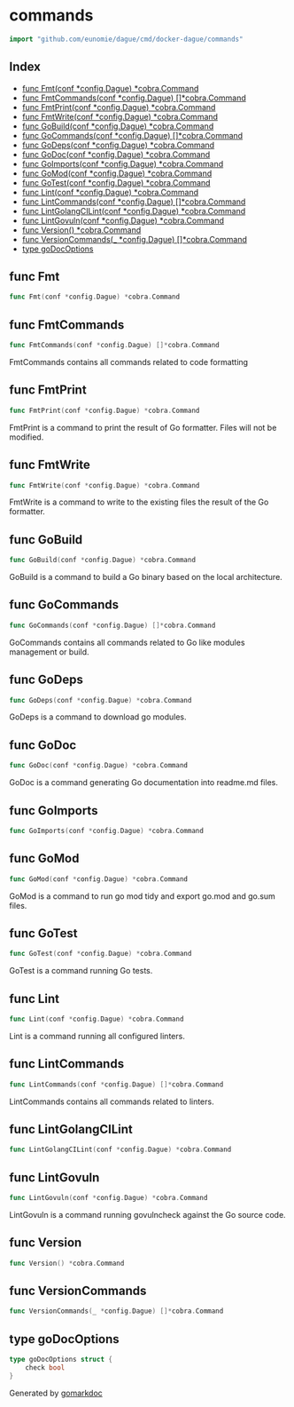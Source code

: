 <!-- gomarkdoc:embed:start -->

<!-- Code generated by gomarkdoc. DO NOT EDIT -->

# commands

```go
import "github.com/eunomie/dague/cmd/docker-dague/commands"
```

## Index

- [func Fmt(conf *config.Dague) *cobra.Command](<#func-fmt>)
- [func FmtCommands(conf *config.Dague) []*cobra.Command](<#func-fmtcommands>)
- [func FmtPrint(conf *config.Dague) *cobra.Command](<#func-fmtprint>)
- [func FmtWrite(conf *config.Dague) *cobra.Command](<#func-fmtwrite>)
- [func GoBuild(conf *config.Dague) *cobra.Command](<#func-gobuild>)
- [func GoCommands(conf *config.Dague) []*cobra.Command](<#func-gocommands>)
- [func GoDeps(conf *config.Dague) *cobra.Command](<#func-godeps>)
- [func GoDoc(conf *config.Dague) *cobra.Command](<#func-godoc>)
- [func GoImports(conf *config.Dague) *cobra.Command](<#func-goimports>)
- [func GoMod(conf *config.Dague) *cobra.Command](<#func-gomod>)
- [func GoTest(conf *config.Dague) *cobra.Command](<#func-gotest>)
- [func Lint(conf *config.Dague) *cobra.Command](<#func-lint>)
- [func LintCommands(conf *config.Dague) []*cobra.Command](<#func-lintcommands>)
- [func LintGolangCILint(conf *config.Dague) *cobra.Command](<#func-lintgolangcilint>)
- [func LintGovuln(conf *config.Dague) *cobra.Command](<#func-lintgovuln>)
- [func Version() *cobra.Command](<#func-version>)
- [func VersionCommands(_ *config.Dague) []*cobra.Command](<#func-versioncommands>)
- [type goDocOptions](<#type-godocoptions>)


## func Fmt

```go
func Fmt(conf *config.Dague) *cobra.Command
```

## func FmtCommands

```go
func FmtCommands(conf *config.Dague) []*cobra.Command
```

FmtCommands contains all commands related to code formatting

## func FmtPrint

```go
func FmtPrint(conf *config.Dague) *cobra.Command
```

FmtPrint is a command to print the result of Go formatter. Files will not be modified.

## func FmtWrite

```go
func FmtWrite(conf *config.Dague) *cobra.Command
```

FmtWrite is a command to write to the existing files the result of the Go formatter.

## func GoBuild

```go
func GoBuild(conf *config.Dague) *cobra.Command
```

GoBuild is a command to build a Go binary based on the local architecture.

## func GoCommands

```go
func GoCommands(conf *config.Dague) []*cobra.Command
```

GoCommands contains all commands related to Go like modules management or build.

## func GoDeps

```go
func GoDeps(conf *config.Dague) *cobra.Command
```

GoDeps is a command to download go modules.

## func GoDoc

```go
func GoDoc(conf *config.Dague) *cobra.Command
```

GoDoc is a command generating Go documentation into readme.md files.

## func GoImports

```go
func GoImports(conf *config.Dague) *cobra.Command
```

## func GoMod

```go
func GoMod(conf *config.Dague) *cobra.Command
```

GoMod is a command to run go mod tidy and export go.mod and go.sum files.

## func GoTest

```go
func GoTest(conf *config.Dague) *cobra.Command
```

GoTest is a command running Go tests.

## func Lint

```go
func Lint(conf *config.Dague) *cobra.Command
```

Lint is a command running all configured linters.

## func LintCommands

```go
func LintCommands(conf *config.Dague) []*cobra.Command
```

LintCommands contains all commands related to linters.

## func LintGolangCILint

```go
func LintGolangCILint(conf *config.Dague) *cobra.Command
```

## func LintGovuln

```go
func LintGovuln(conf *config.Dague) *cobra.Command
```

LintGovuln is a command running govulncheck against the Go source code.

## func Version

```go
func Version() *cobra.Command
```

## func VersionCommands

```go
func VersionCommands(_ *config.Dague) []*cobra.Command
```

## type goDocOptions

```go
type goDocOptions struct {
    check bool
}
```



Generated by [gomarkdoc](<https://github.com/princjef/gomarkdoc>)


<!-- gomarkdoc:embed:end -->